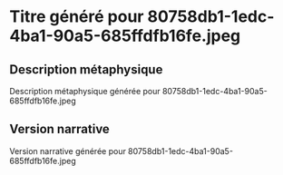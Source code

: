 # Titre généré pour 80758db1-1edc-4ba1-90a5-685ffdfb16fe.jpeg

## Description métaphysique
Description métaphysique générée pour 80758db1-1edc-4ba1-90a5-685ffdfb16fe.jpeg

## Version narrative
Version narrative générée pour 80758db1-1edc-4ba1-90a5-685ffdfb16fe.jpeg
